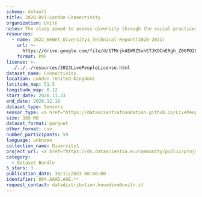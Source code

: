 ```yaml
---
schema: default
title: 2020-DV1-London-Connectivity
organization: Unitn
notes: The study aimed to assess diversity through the social practices and daily behaviors of university students from eight different countries. The research was carried out in two phases. Initially, a large sample of students from Denmark, Italy, Mongolia, Paraguay, the United Kingdom, China, Mexico, and India, completed a survey on their social practices, as well as their socio-demographic, cultural, and psychological elements. In the second phase, a sub-sample of the respondents engaged in a four-week data collection by using an innovative smartphone application called iLog. This app collected data from thirty-four smartphone sensors around the clock, allowing for an in-depth investigation into the diversity and daily routines of university students across countries, both synchronically and diachronically.
resources:
  - name: 2022_WeNet_Diversity1_Technical-Report(2020-2021)
    url: >-
      https://drive.google.com/file/d/1TMrjkAEWRZ5xhETJKOCnERgh_Z06PO2E/view?usp=drive_link
    format: PDF
license: >-
  ./../../resources/2023LivePeopleLicense.html
dataset_name: Connectivity
location: London (United Kingdom)
latitude_map: 51.5
longitude_map: 0.12
start_date: 2020.11.23
end_date: 2020.12.18
dataset_type: Sensors
sensor_type: <a href="https://datascientiafoundation.github.io/LivePeople/datasets/2020-DV1-London-Cellular%20Network/"> cellular network</a>, <a href="https://datascientiafoundation.github.io/LivePeople/datasets/2020-DV1-London-Wifi%20Networks%20Event/">wifi networks</a>, <a href="https://datascientiafoundation.github.io/LivePeople/datasets/2020-DV1-London-Wifi%20Event/">wifi</a>,  <a href="https://datascientiafoundation.github.io/LivePeople/datasets/2020-DV1-London-Bluetooth%20Normal%20Event/">bluetooth normal event</a>,  <a href="https://datascientiafoundation.github.io/LivePeople/datasets/2020-DV1-London-Bluetooth%20Low%20Energy%20Event/">bluetooth low energy event</a>
size: 389 MB
dataset_format: parquet
other_format: csv
number_participants: 59
language: unknown
collection_name: Diversity1
project_url: <a href="https://ds.datascientia.eu/community/public/projects/ff8fb8d9-ecfd-4c39-bc09-c80eb4d90400">https://ds.datascientia.eu/community/public/projects/ff8fb8d9-ecfd-4c39-bc09-c80eb4d90400</a>
category:
  - Dataset Bundle
5_stars: 3
publication_date: 30/11/2023 00:00:00
identifier: 004.AAAD.AAE.**
request_contact: datadistribution.knowdive@unitn.it
---
```

